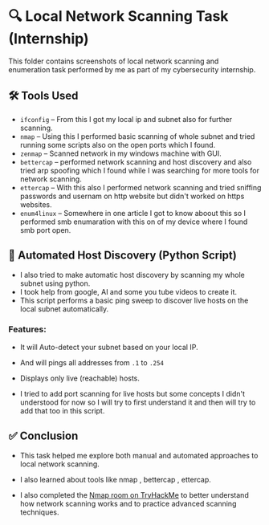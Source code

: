 # 🔍 Local Network Scanning Task (Internship)

This folder contains screenshots of local network scanning and enumeration task performed by me as part of my cybersecurity internship.

## 🛠️ Tools Used

- `ifconfig` – From this I got my local ip and subnet also for further scanning.
- `nmap` – Using this I performed basic scanning of whole subnet and tried running some scripts also on the open ports which I found.
- `zenmap` – Scanned network in my windows machine with GUI.
- `bettercap` – performed network scanning and host discovery and also tried arp spoofing which I found while I was searching for more tools for network scanning.
- `ettercap` – With this also I performed network scanning and tried sniffing passwords and usernam on http website but didn't worked on https websites.
- `enum4linux` – Somewhere in one article I got to know aboout this so I performed smb enumaration with this on of my device where I found smb port open.

## 🤖 Automated Host Discovery (Python Script)

- I also tried to make automatic host discovery by scanning my whole subnet using python.
- I took help from google, AI and some you tube videos to create it.
- This script performs a basic ping sweep to discover live hosts on the local subnet automatically.

### Features:
- It will Auto-detect your subnet based on your local IP.
- And will pings all addresses from `.1` to `.254`
- Displays only live (reachable) hosts.

- I tried to add port scanning for live hosts but some concepts I didn't understood for now so I will try to first understand it and then will try to add that too in this script.

## ✅ Conclusion

- This task helped me explore both manual and automated approaches to local network scanning.
- I also learned about tools like nmap , bettercap , ettercap.

- I also completed the [Nmap room on TryHackMe](https://tryhackme.com/room/furthernmap) to better understand how network scanning works and to practice advanced scanning techniques.


